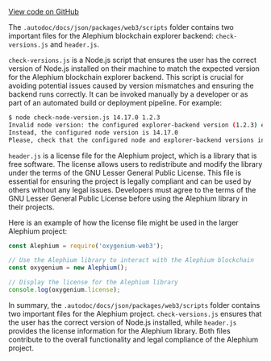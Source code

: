 [View code on GitHub](https://github.com/oxygenium/oxygenium-web3/.autodoc/docs/json/packages/web3/scripts)

The `.autodoc/docs/json/packages/web3/scripts` folder contains two important files for the Alephium blockchain explorer backend: `check-versions.js` and `header.js`.

`check-versions.js` is a Node.js script that ensures the user has the correct version of Node.js installed on their machine to match the expected version for the Alephium blockchain explorer backend. This script is crucial for avoiding potential issues caused by version mismatches and ensuring the backend runs correctly. It can be invoked manually by a developer or as part of an automated build or deployment pipeline. For example:

```bash
$ node check-node-version.js 14.17.0 1.2.3
Invalid node version: the configured explorer-backend version (1.2.3) expects node 14.16.0.
Instead, the configured node version is 14.17.0
Please, check that the configured node and explorer-backend versions in the package.json are correct.
```

`header.js` is a license file for the Alephium project, which is a library that is free software. The license allows users to redistribute and modify the library under the terms of the GNU Lesser General Public License. This file is essential for ensuring the project is legally compliant and can be used by others without any legal issues. Developers must agree to the terms of the GNU Lesser General Public License before using the Alephium library in their projects.

Here is an example of how the license file might be used in the larger Alephium project:

```javascript
const Alephium = require('oxygenium-web3');

// Use the Alephium library to interact with the Alephium blockchain
const oxygenium = new Alephium();

// Display the license for the Alephium library
console.log(oxygenium.license);
```

In summary, the `.autodoc/docs/json/packages/web3/scripts` folder contains two important files for the Alephium project. `check-versions.js` ensures that the user has the correct version of Node.js installed, while `header.js` provides the license information for the Alephium library. Both files contribute to the overall functionality and legal compliance of the Alephium project.
